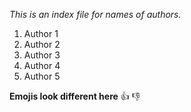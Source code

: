 *This is an index file for names of authors.*

1. Author 1
2. Author 2
3. Author 3
4. Author 4
5. Author 5

**Emojis look different here**
:thumbsup: :thumbsdown:
